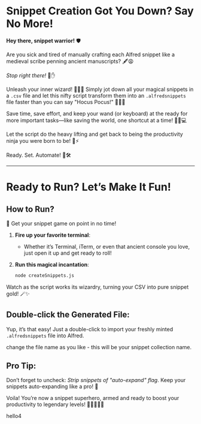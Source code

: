 # Snippet Creation Got You Down? Say No More!

**Hey there, snippet warrior!** 🛡️

Are you sick and tired of manually crafting each Alfred snippet like a medieval scribe penning ancient manuscripts? 🖋️😩

_Stop right there!_ 🚫✋

Unleash your inner wizard! 🧙‍♂️✨ Simply jot down all your magical snippets in a `.csv` file and let this nifty script transform them into an `.alfredsnippets` file faster than you can say "Hocus Pocus!" 🧙‍♀️💫

Save time, save effort, and keep your wand (or keyboard) at the ready for more important tasks—like saving the world, one shortcut at a time! 🦸‍♂️💻

Let the script do the heavy lifting and get back to being the productivity ninja you were born to be! 🥷⚡

Ready. Set. Automate! 🚀🛠️

---

# Ready to Run? Let’s Make It Fun!

## How to Run?

🚀 Get your snippet game on point in no time!

1. **Fire up your favorite terminal**:

   - Whether it’s Terminal, iTerm, or even that ancient console you love, just open it up and get ready to roll!

2. **Run this magical incantation**:
   ```bash
   node createSnippets.js
   ```

Watch as the script works its wizardry, turning your CSV into pure snippet gold! 🪄✨

## Double-click the Generated File:

Yup, it’s that easy! Just a double-click to import your freshly minted `.alfredsnippets` file into Alfred.

change the file name as you like - this will be your snippet collection name.

## Pro Tip:

Don’t forget to uncheck: _Strip snippets of "auto-expand" flag_. Keep your snippets auto-expanding like a pro! 🌟

Voila! You’re now a snippet superhero, armed and ready to boost your productivity to legendary levels! 🦸‍♀️🦸‍♂️🚀

hello4

